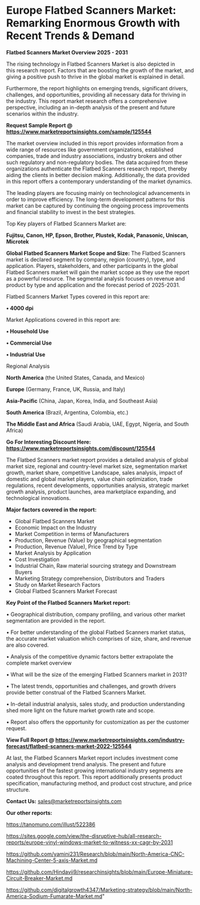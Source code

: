 # Europe Flatbed Scanners Market: Remarking Enormous Growth with Recent Trends & Demand

<Strong> Flatbed Scanners Market Overview 2025 - 2031</strong>

The rising technology in Flatbed Scanners Market is also depicted in this research report. Factors that are boosting the growth of the market, and giving a positive push to thrive in the global market is explained in detail.

Furthermore, the report highlights on emerging trends, significant drivers, challenges, and opportunities, providing all necessary data for thriving in the industry. This report market research offers a comprehensive perspective, including an in-depth analysis of the present and future scenarios within the industry.

<strong>Request Sample Report @ <a href=https://www.marketreportsinsights.com/sample/125544>https://www.marketreportsinsights.com/sample/125544</a></strong>

The market overview included in this report provides information from a wide range of resources like government organizations, established companies, trade and industry associations, industry brokers and other such regulatory and non-regulatory bodies. The data acquired from these organizations authenticate the Flatbed Scanners research report, thereby aiding the clients in better decision making. Additionally, the data provided in this report offers a contemporary understanding of the market dynamics.

The leading players are focusing mainly on technological advancements in order to improve efficiency. The long-term development patterns for this market can be captured by continuing the ongoing process improvements and financial stability to invest in the best strategies.

Top Key players of Flatbed Scanners Market are:

<strong>Fujitsu, Canon, HP, Epson, Brother, Plustek, Kodak, Panasonic, Uniscan, Microtek</strong>

<strong><b>Global Flatbed Scanners Market Scope and Size:</b></strong>
The Flatbed Scanners market is declared segment by company, region (country), type, and application. Players, stakeholders, and other participants in the global Flatbed Scanners market will gain the market scope as they use the report as a powerful resource. The segmental analysis focuses on revenue and product by type and application and the forecast period of 2025-2031.

Flatbed Scanners Market Types covered in this report are:

<strong>• 4000 dpi</strong>

Market Applications covered in this report are:

<strong>• Household Use

• Commercial Use

• Industrial Use</strong> 

Regional Analysis

<strong>North America</strong> (the United States, Canada, and Mexico)

<strong>Europe</strong> (Germany, France, UK, Russia, and Italy)

<strong>Asia-Pacific</strong> (China, Japan, Korea, India, and Southeast Asia)

<strong>South America</strong> (Brazil, Argentina, Colombia, etc.)

<strong>The Middle East and Africa</strong> (Saudi Arabia, UAE, Egypt, Nigeria, and South Africa)

<strong>Go For Interesting Discount Here: <a href=https://www.marketreportsinsights.com/discount/125544>https://www.marketreportsinsights.com/discount/125544</a></strong>

The Flatbed Scanners market report provides a detailed analysis of global market size, regional and country-level market size, segmentation market growth, market share, competitive Landscape, sales analysis, impact of domestic and global market players, value chain optimization, trade regulations, recent developments, opportunities analysis, strategic market growth analysis, product launches, area marketplace expanding, and technological innovations.

<strong><b>Major factors covered in the report:</b></strong>
<ul>
  <li>Global Flatbed Scanners Market </li>
  <li>Economic Impact on the Industry</li>
  <li>Market Competition in terms of Manufacturers</li>
  <li>Production, Revenue (Value) by geographical segmentation</li>
  <li>Production, Revenue (Value), Price Trend by Type</li>
  <li>Market Analysis by Application</li>
  <li>Cost Investigation</li>
  <li>Industrial Chain, Raw material sourcing strategy and Downstream Buyers</li>
  <li>Marketing Strategy comprehension, Distributors and Traders</li>
  <li>Study on Market Research Factors</li>
  <li>Global Flatbed Scanners Market Forecast</li>
</ul>

<strong><b>Key Point of the Flatbed Scanners Market report:</b></strong>

• Geographical distribution, company profiling, and various other market segmentation are provided in the report.

• For better understanding of the global Flatbed Scanners market status, the accurate market valuation which comprises of size, share, and revenue are also covered.

• Analysis of the competitive dynamic factors better extrapolate the complete market overview

• What will be the size of the emerging Flatbed Scanners market in 2031?

• The latest trends, opportunities and challenges, and growth drivers provide better construal of the Flatbed Scanners Market.

• In-detail industrial analysis, sales study, and production understanding shed more light on the future market growth rate and scope.

• Report also offers the opportunity for customization as per the customer request.

<strong><b>View Full Report @ <a href=https://www.marketreportsinsights.com/industry-forecast/flatbed-scanners-market-2022-125544>https://www.marketreportsinsights.com/industry-forecast/flatbed-scanners-market-2022-125544</a></b></strong>


At last, the Flatbed Scanners Market report includes investment come analysis and development trend analysis. The present and future opportunities of the fastest growing international industry segments are coated throughout this report. This report additionally presents product specification, manufacturing method, and product cost structure, and price structure.

<strong>Contact Us:</strong>
sales@marketreportsinsights.com

<strong>Our other reports:</strong>

<a href=https://tanomuno.com/illust/522386>https://tanomuno.com/illust/522386</a>

<a href=https://sites.google.com/view/the-disruptive-hub/all-research-reports/europe-vinyl-windows-market-to-witness-xx-cagr-by-2031>https://sites.google.com/view/the-disruptive-hub/all-research-reports/europe-vinyl-windows-market-to-witness-xx-cagr-by-2031</a>

<a href=https://github.com/yamini231/Research/blob/main/North-America-CNC-Machining-Center-5-axis-Market.md>https://github.com/yamini231/Research/blob/main/North-America-CNC-Machining-Center-5-axis-Market.md</a>

<a href=https://github.com/Hindavii9/researchinsights/blob/main/Europe-Miniature-Circuit-Breaker-Market.md>https://github.com/Hindavii9/researchinsights/blob/main/Europe-Miniature-Circuit-Breaker-Market.md</a>

<a href=https://github.com/digitalgrowth4347/Marketing-strategy/blob/main/North-America-Sodium-Fumarate-Market.md>https://github.com/digitalgrowth4347/Marketing-strategy/blob/main/North-America-Sodium-Fumarate-Market.md</a>"
